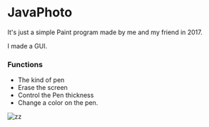 # JavaPhoto
It's just a simple Paint program made by me and my friend in 2017.

I made a GUI.

### __Functions__

- The kind of pen
- Erase the screen
- Control the Pen thickness
- Change a color on the pen.

![zz](https://user-images.githubusercontent.com/42995061/68526313-ca3aaf80-031d-11ea-89d3-e819788e5aff.png)
